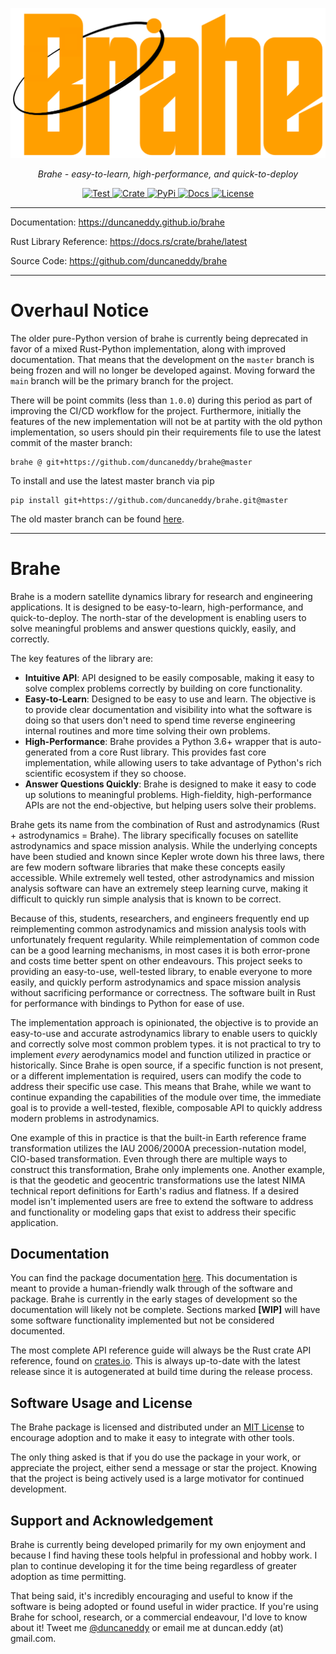 <p align="center">
  <a href="https://github.com/duncaneddy/brahe/"><img src="https://raw.githubusercontent.com/duncaneddy/brahe/main/docs/images/logo-gold.png" alt="Brahe"></a>
</p>
<p align="center">
    <em>Brahe - easy-to-learn, high-performance, and quick-to-deploy</em>
</p>
<p align="center">
<a href="https://github.com/duncaneddy/brahe/actions/workflows/commit.yml" target="_blank">
    <img src="https://github.com/duncaneddy/brahe/actions/workflows/commit.yml/badge.svg" alt="Test">
</a>
<a href="https://crates.io/crates/brahe" target="_blank">
    <img src="https://img.shields.io/crates/v/brahe.svg" alt="Crate">
</a>
<a href="https://pypi.org/project/brahe" target="_blank">
    <img src="https://img.shields.io/pypi/v/brahe?color=blue" alt="PyPi">
</a>
<a href="https://duncaneddy.github.io/brahe" target="_blank">
    <img src="https://img.shields.io/badge/docs-latest-blue.svg" alt="Docs">
</a>
<a href="https://github.com/duncaneddy/brahe/blob/main/LICENSE" target="_blank">
    <img src="https://img.shields.io/badge/License-MIT-green.svg", alt="License">
</a>
</p>

----

Documentation: https://duncaneddy.github.io/brahe

Rust Library Reference: https://docs.rs/crate/brahe/latest

Source Code: https://github.com/duncaneddy/brahe

----

# Overhaul Notice

The older pure-Python version of brahe is currently being deprecated in favor of a mixed
Rust-Python implementation, along with improved documentation. That means that the development
on the `master` branch is being frozen and will no longer be developed against. Moving forward
the `main` branch will be the primary branch for the project.

There will be point commits (less than `1.0.0`) during this period as part
of improving the CI/CD workflow for the project. Furthermore, initially the features of the
new implementation will not be at partity with the old python implementation, so users should
pin their requirements file to use the latest commit of the master branch:

```
brahe @ git+https://github.com/duncaneddy/brahe@master
```

To install and use the latest master branch via pip

```
pip install git+https://github.com/duncaneddy/brahe.git@master
```

The old master branch can be found [here](https://github.com/duncaneddy/brahe/tree/master).

----

# Brahe
Brahe is a modern satellite dynamics library for research and engineering
applications. It is designed to be easy-to-learn, high-performance, and quick-to-deploy. 
The north-star of the development is enabling users to solve meaningful problems 
and answer questions quickly, easily, and correctly.

The key features of the library are:

- **Intuitive API**: API designed to be easily composable, making it easy to 
  solve complex problems correctly by building on core functionality.
- **Easy-to-Learn**: Designed to be easy to use and learn. The objective is
  to provide clear documentation and visibility into what the software is doing
  so that users don't need to spend time reverse engineering internal routines
  and more time solving their own problems.
- **High-Performance**: Brahe provides a Python 3.6+ wrapper that is
  auto-generated from a core Rust library. This provides fast core implementation,
  while allowing users to take advantage of Python's rich scientific ecosystem
  if they so choose.
- **Answer Questions Quickly**: Brahe is designed to make it easy to code up
  solutions to meaningful problems. High-fieldity, high-performance APIs are not
  the end-objective, but helping users solve their problems.

Brahe gets its name from the combination of Rust and astrodynamics (Rust + 
astrodynamics = Brahe). The library specifically focuses on satellite astrodynamics
and space mission analysis. While the underlying concepts have been studied and known since 
Kepler wrote down his three laws, there are few modern software 
libraries that make these concepts easily accessible. While extremely well tested,
other astrodynamics and mission analysis software can have an extremely steep 
learning curve, making it difficult to quickly run simple analysis that is known
to be correct.

Because of this, students, researchers, and engineers frequently end up 
reimplementing common astrodynamics and mission analysis tools with unfortunately 
frequent regularity. While  reimplementation of common code can be a good learning 
mechanisms, in most cases it is both error-prone and costs time better spent 
on other endeavours. This project seeks to providing an easy-to-use, 
well-tested library, to enable everyone to more easily, and quickly 
perform astrodynamics and space mission analysis without sacrificing performance
or correctness. The software built in Rust for performance with bindings to 
Python for ease of use.

The implementation approach is opinionated, the objective is to provide an
easy-to-use and accurate astrodynamics library to enable users to quickly
and correctly solve most common problem types. it is not practical to try to 
implement _every_ aerodynamics model and function utilized in practice or historically.
Since Brahe is open source, if a specific function is not present, or a different 
implementation is required, users can modify the code to address their specific 
use case. This means that Brahe, while we want to continue expanding the 
capabilities of the module over time, the immediate goal is to provide a well-tested, 
flexible, composable API to quickly address modern problems in astrodynamics.

One example of this in practice is that the built-in Earth reference frame transformation 
utilizes the IAU 2006/2000A precession-nutation model, CIO-based transformation.
Even through there are multiple ways to construct this transformation, Brahe 
only implements one. Another example, is that the geodetic and geocentric 
transformations use the latest NIMA technical report definitions for Earth's radius and flatness.
If a desired model isn't implemented users are free to extend the software to 
address and functionality or modeling gaps that exist to address their specific application.

## Documentation

You can find the package documentation [here](https://duncaneddy.github.io/brahe).
This documentation is meant to provide a human-friendly walk through of the
software and package. Brahe is currently in the early stages of development so
the documentation will likely not be complete. Sections marked **[WIP]**
will have some software functionality implemented but not be considered
documented.

The most complete API reference guide will always be the Rust crate API 
reference, found on [crates.io](https://docs.rs/brahe/). This is always up-to-date with the latest release 
since it is autogenerated at build time during the release process.

## Software Usage and License

The Brahe package is licensed and distributed under an [MIT License](https://github.com/duncaneddy/brahe/blob/main/LICENSE) to
encourage adoption and to make it easy to integrate with other tools.

The only thing asked is that if you do use the package in your work, or
appreciate the project, either send a message or star the project. Knowing
that the project is being actively used is a large motivator for continued
development.

## Support and Acknowledgement

Brahe is currently being developed primarily for my own enjoyment and
because I find having these tools helpful in professional and hobby work. I plan to
continue developing it for the time being regardless of greater adoption as time permitting.

That being said, it's incredibly encouraging and useful to know if the
software is being adopted or found useful in wider practice. If you're
using Brahe for school, research, or a commercial endeavour, I'd
love to know about it! Tweet me [@duncaneddy](https://twitter.com/DuncanEddy) or
email me at duncan.eddy (at) gmail.com.
